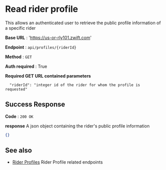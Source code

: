 # Read rider profile

This allows an authenticated user to retrieve the public profile information of a specific rider

**Base URL** : 'https://us-or-rly101.zwift.com'

**Endpoint** : `api/profiles/{riderId}`

**Method** : `GET`

**Auth required** : True

**Required GET URL contained parameters**

```
  "riderId": "integer id of the rider for whom the profile is requested"
```

## Success Response

**Code** : `200 OK`

**response**
A json object containing the rider's public profile information

```json
{}
```

## See also

- [Rider Profiles](https://github.com/strukturunion-mmw/zwift-api-documentation/blob/main/endpoints_riderProfiles.md) Rider Profile related endpoints
